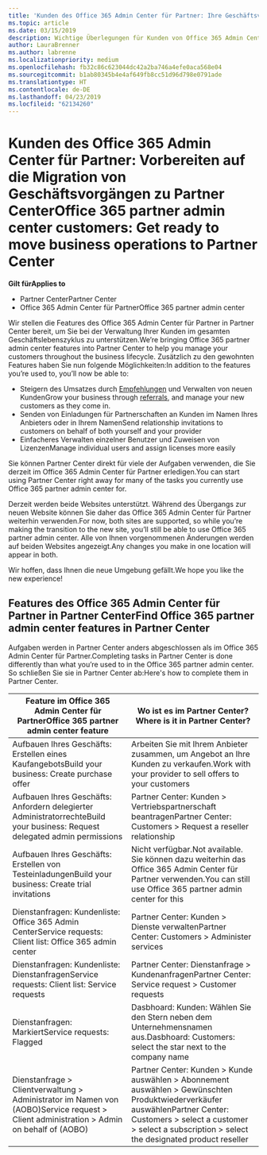 ```yaml
---
title: 'Kunden des Office 365 Admin Center für Partner: Ihre Geschäftsvorgänge werden zu Partner Center migriert. | Partner Center'
ms.topic: article
ms.date: 03/15/2019
description: Wichtige Überlegungen für Kunden von Office 365 Admin Center für Partner bei der Migration zu Partner Center
author: LauraBrenner
ms.author: labrenne
ms.localizationpriority: medium
ms.openlocfilehash: fb32c86c623044dc42a2ba746a4efe0aca568e04
ms.sourcegitcommit: b1ab80345b4e4af649fb8cc51d96d798e0791ade
ms.translationtype: HT
ms.contentlocale: de-DE
ms.lasthandoff: 04/23/2019
ms.locfileid: "62134260"
---
```

# <a name="office-365-partner-admin-center-customers-get-ready-to-move-business-operations-to-partner-center"></a><span data-ttu-id="b6369-103">Kunden des Office 365 Admin Center für Partner: Vorbereiten auf die Migration von Geschäftsvorgängen zu Partner Center</span><span class="sxs-lookup"><span data-stu-id="b6369-103">Office 365 partner admin center customers: Get ready to move business operations to Partner Center</span></span>

<span data-ttu-id="b6369-104">**Gilt für**</span><span class="sxs-lookup"><span data-stu-id="b6369-104">**Applies to**</span></span> 

- <span data-ttu-id="b6369-105">Partner Center</span><span class="sxs-lookup"><span data-stu-id="b6369-105">Partner Center</span></span>
- <span data-ttu-id="b6369-106">Office 365 Admin Center für Partner</span><span class="sxs-lookup"><span data-stu-id="b6369-106">Office 365 partner admin center</span></span>

<span data-ttu-id="b6369-107">Wir stellen die Features des Office 365 Admin Center für Partner in Partner Center bereit, um Sie bei der Verwaltung Ihrer Kunden im gesamten Geschäftslebenszyklus zu unterstützen.</span><span class="sxs-lookup"><span data-stu-id="b6369-107">We’re bringing Office 365 partner admin center features into Partner Center to help you manage your customers throughout the business lifecycle.</span></span> <span data-ttu-id="b6369-108">Zusätzlich zu den gewohnten Features haben Sie nun folgende Möglichkeiten:</span><span class="sxs-lookup"><span data-stu-id="b6369-108">In addition to the features you’re used to, you’ll now be able to:</span></span> 

*  <span data-ttu-id="b6369-109">Steigern des Umsatzes durch [Empfehlungen](referrals.md) und Verwalten von neuen Kunden</span><span class="sxs-lookup"><span data-stu-id="b6369-109">Grow your business through [referrals](referrals.md), and manage your new customers as they come in.</span></span>
*  <span data-ttu-id="b6369-110">Senden von Einladungen für Partnerschaften an Kunden im Namen Ihres Anbieters oder in Ihrem Namen</span><span class="sxs-lookup"><span data-stu-id="b6369-110">Send relationship invitations to customers on behalf of both yourself and your provider</span></span>
*  <span data-ttu-id="b6369-111">Einfacheres Verwalten einzelner Benutzer und Zuweisen von Lizenzen</span><span class="sxs-lookup"><span data-stu-id="b6369-111">Manage individual users and assign licenses more easily</span></span>

<span data-ttu-id="b6369-112">Sie können Partner Center direkt für viele der Aufgaben verwenden, die Sie derzeit im Office 365 Admin Center für Partner erledigen.</span><span class="sxs-lookup"><span data-stu-id="b6369-112">You can start using Partner Center right away for many of the tasks you currently use Office 365 partner admin center for.</span></span> 

<span data-ttu-id="b6369-113">Derzeit werden beide Websites unterstützt. Während des Übergangs zur neuen Website können Sie daher das Office 365 Admin Center für Partner weiterhin verwenden.</span><span class="sxs-lookup"><span data-stu-id="b6369-113">For now, both sites are supported, so while you’re making the transition to the new site, you’ll still be able to use Office 365 partner admin center.</span></span> <span data-ttu-id="b6369-114">Alle von Ihnen vorgenommenen Änderungen werden auf beiden Websites angezeigt.</span><span class="sxs-lookup"><span data-stu-id="b6369-114">Any changes you make in one location will appear in both.</span></span>

<span data-ttu-id="b6369-115">Wir hoffen, dass Ihnen die neue Umgebung gefällt.</span><span class="sxs-lookup"><span data-stu-id="b6369-115">We hope you like the new experience!</span></span>

## <a name="find-office-365-partner-admin-center-features-in-partner-center"></a><span data-ttu-id="b6369-116">Features des Office 365 Admin Center für Partner in Partner Center</span><span class="sxs-lookup"><span data-stu-id="b6369-116">Find Office 365 partner admin center features in Partner Center</span></span>

<span data-ttu-id="b6369-117">Aufgaben werden in Partner Center anders abgeschlossen als im Office 365 Admin Center für Partner.</span><span class="sxs-lookup"><span data-stu-id="b6369-117">Completing tasks in Partner Center is done differently than what you’re used to in the Office 365 partner admin center.</span></span> <span data-ttu-id="b6369-118">So schließen Sie sie in Partner Center ab:</span><span class="sxs-lookup"><span data-stu-id="b6369-118">Here's how to complete them in Partner Center.</span></span>

| <span data-ttu-id="b6369-119">Feature im Office 365 Admin Center für Partner</span><span class="sxs-lookup"><span data-stu-id="b6369-119">Office 365 partner admin center feature</span></span>                       | <span data-ttu-id="b6369-120">Wo ist es im Partner Center?</span><span class="sxs-lookup"><span data-stu-id="b6369-120">Where is it in Partner Center?</span></span> | 
|   -----------------------------------------------  | -------------- |
| <span data-ttu-id="b6369-121">Aufbauen Ihres Geschäfts: Erstellen eines Kaufangebots</span><span class="sxs-lookup"><span data-stu-id="b6369-121">Build your business: Create purchase offer</span></span> | <span data-ttu-id="b6369-122">Arbeiten Sie mit Ihrem Anbieter zusammen, um Angebot an Ihre Kunden zu verkaufen.</span><span class="sxs-lookup"><span data-stu-id="b6369-122">Work with your provider to sell offers to your customers</span></span> |
| <span data-ttu-id="b6369-123">Aufbauen Ihres Geschäfts: Anfordern delegierter Administratorrechte</span><span class="sxs-lookup"><span data-stu-id="b6369-123">Build your business: Request delegated admin permissions</span></span> | <span data-ttu-id="b6369-124">Partner Center: Kunden > Vertriebspartnerschaft beantragen</span><span class="sxs-lookup"><span data-stu-id="b6369-124">Partner Center: Customers > Request a reseller relationship</span></span> |
| <span data-ttu-id="b6369-125">Aufbauen Ihres Geschäfts: Erstellen von Testeinladungen</span><span class="sxs-lookup"><span data-stu-id="b6369-125">Build your business: Create trial invitations</span></span> | <span data-ttu-id="b6369-126">Nicht verfügbar.</span><span class="sxs-lookup"><span data-stu-id="b6369-126">Not available.</span></span> <span data-ttu-id="b6369-127">Sie können dazu weiterhin das Office 365 Admin Center für Partner verwenden.</span><span class="sxs-lookup"><span data-stu-id="b6369-127">You can still use Office 365 partner admin center for this</span></span> |
| <span data-ttu-id="b6369-128">Dienstanfragen: Kundenliste: Office 365 Admin Center</span><span class="sxs-lookup"><span data-stu-id="b6369-128">Service requests: Client list: Office 365 admin center</span></span> | <span data-ttu-id="b6369-129">Partner Center: Kunden > Dienste verwalten</span><span class="sxs-lookup"><span data-stu-id="b6369-129">Partner Center: Customers > Administer services</span></span> |
| <span data-ttu-id="b6369-130">Dienstanfragen: Kundenliste: Dienstanfragen</span><span class="sxs-lookup"><span data-stu-id="b6369-130">Service requests: Client list: Service requests</span></span> | <span data-ttu-id="b6369-131">Partner Center: Dienstanfrage > Kundenanfragen</span><span class="sxs-lookup"><span data-stu-id="b6369-131">Partner Center: Service request > Customer requests</span></span> |
| <span data-ttu-id="b6369-132">Dienstanfragen: Markiert</span><span class="sxs-lookup"><span data-stu-id="b6369-132">Service requests: Flagged</span></span> | <span data-ttu-id="b6369-133">Dasbhoard: Kunden: Wählen Sie den Stern neben dem Unternehmensnamen aus.</span><span class="sxs-lookup"><span data-stu-id="b6369-133">Dasbhoard: Customers: select the star next to the company name</span></span> |
| <span data-ttu-id="b6369-134">Dienstanfrage > Clientverwaltung > Administrator im Namen von (AOBO)</span><span class="sxs-lookup"><span data-stu-id="b6369-134">Service request > Client administration > Admin on behalf of (AOBO)</span></span> | <span data-ttu-id="b6369-135">Partner Center: Kunden > Kunde auswählen > Abonnement auswählen > Gewünschten Produktwiederverkäufer auswählen</span><span class="sxs-lookup"><span data-stu-id="b6369-135">Partner Center: Customers > select a customer > select a subscription > select the designated product reseller</span></span> |

